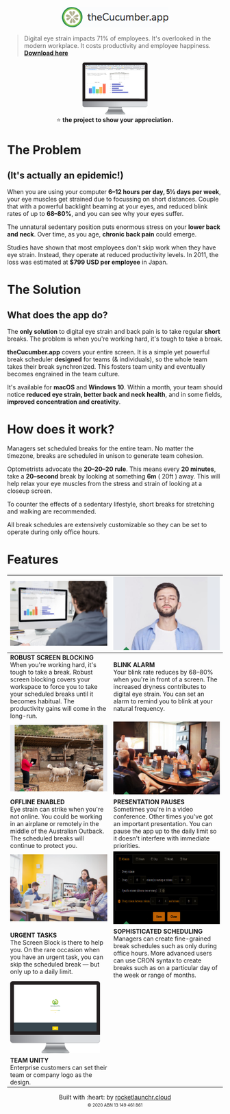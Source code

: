 <p align="center">
<img src="https://github.com/rocketlaunchr/theCucumber.app/raw/master/readme/logo.png" alt="logo" />
</p>

> Digital eye strain impacts 71% of employees. It's overlooked in the modern workplace. It costs productivity and employee happiness. **[Download here](https://github.com/rocketlaunchr/theCucumber.app/releases)**

<p align="center">
<img height="30%" width="30%" src="https://github.com/rocketlaunchr/theCucumber.app/raw/master/readme/screenshot.png" alt="screenshot of app" /><br/>
⭐ <strong>the project to show your appreciation.</strong>
</p>



# The Problem
## (It's actually an epidemic!)

When you are using your computer **6–12 hours per day, 5½ days per week**, your eye muscles get strained due to focussing on short distances. Couple that with a powerful backlight beaming at your eyes, and reduced blink rates of up to **68–80%**, and you can see why your eyes suffer.

The unnatural sedentary position puts enormous stress on your **lower back and neck**. Over time, as you age, **chronic back pain** could emerge.

Studies have shown that most employees don't skip work when they have eye strain. Instead, they operate at reduced productivity levels. In 2011, the loss was estimated at **$799 USD per employee** in Japan.

# The Solution
## What does the app do?

The **only solution** to digital eye strain and back pain is to take regular **short** breaks. The problem is when you're working hard, it's tough to take a break.

**theCucumber.app** covers your entire screen. It is a simple yet powerful break scheduler **designed** for teams (& individuals), so the whole team takes their break synchronized. This fosters team unity and eventually becomes engrained in the team culture.

It's available for **macOS** and **Windows 10**. Within a month, your team should notice **reduced eye strain, better back and neck health**, and in some fields, **improved concentration and creativity**.



# How does it work?

Managers set scheduled breaks for the entire team. No matter the timezone, breaks are scheduled in unison to generate team cohesion.

Optometrists advocate the **20–20–20 rule**. This means every **20 minutes**, take a **20–second** break by looking at something **6m** ( 20ft ) away. This will help relax your eye muscles from the stress and strain of looking at a closeup screen.

To counter the effects of a sedentary lifestyle, short breaks for stretching and walking are recommended.

All break schedules are extensively customizable so they can be set to operate during only office hours.

# Features

| <img src="https://github.com/rocketlaunchr/theCucumber.app/raw/master/readme/usage.png" alt="robust screen blocking" /> | <img src="https://github.com/rocketlaunchr/theCucumber.app/raw/master/readme/blink.png" alt="man with eyes closed" /> |
| :---        |     :---      |
| **ROBUST SCREEN BLOCKING**<br/>When you're working hard, it's tough to take a break. Robust screen blocking covers your workspace to force you to take your scheduled breaks until it becomes habitual. The productivity gains will come in the long-run.   | **BLINK ALARM**<br/>Your blink rate reduces by 68–80% when you're in front of a screen. The increased dryness contributes to digital eye strain. You can set an alarm to remind you to blink at your natural frequency.     |
| <img src="https://github.com/rocketlaunchr/theCucumber.app/raw/master/readme/outback.png" alt="remote working" />         |     <img src="https://github.com/rocketlaunchr/theCucumber.app/raw/master/readme/presentation.png" alt="group presentation" />        |
| **OFFLINE ENABLED**<br/>Eye strain can strike when you're not online. You could be working in an airplane or remotely in the middle of the Australian Outback. The scheduled breaks will continue to protect you.   | **PRESENTATION PAUSES**<br/>Sometimes you're in a video conference. Other times you've got an important presentation. You can pause the app up to the daily limit so it doesn't interfere with immediate priorities.     |
| <img src="https://github.com/rocketlaunchr/theCucumber.app/raw/master/readme/leader.png" alt="leadership" />        |     <img src="https://github.com/rocketlaunchr/theCucumber.app/raw/master/readme/cron.png" alt="cron dialog" />      |
| **URGENT TASKS**<br/>The Screen Block is there to help you. On the rare occasion when you have an urgent task, you can skip the scheduled break — but only up to a daily limit.   | **SOPHISTICATED SCHEDULING**<br/>Managers can create fine-grained break schedules such as only during office hours. More advanced users can use CRON syntax to create breaks such as on a particular day of the week or range of months.     |
| <img src="https://github.com/rocketlaunchr/theCucumber.app/raw/master/readme/unity.png" alt="screen shot of custom design" />       |
| **TEAM UNITY**<br/>Enterprise customers can set their team or company logo as the design.   |



<p align="center">
Built with :heart: by <a target="_blank" href="https://abr.business.gov.au/ABN/View?abn=13149461861">rocketlaunchr.cloud</a><br/>
<small><small>© 2020 ABN 13 149 461 861</small></small>
</p>
